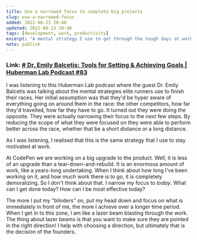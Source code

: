 ```yaml
---
title: Use a narrowed focus to complete big projects
slug: use-a-narrowed-focus
added: 2022-08-23 20:40
updated: 2022-08-23 20:40
tags: [development, work, productivity]
excerpt: "A mental strategy I use to get through the tough days at work 🏔"
note: publish
---
```


### Link: [# Dr. Emily Balcetis: Tools for Setting & Achieving Goals | Huberman Lab Podcast #83](https://youtu.be/7YGZZcXqKxE?t=700)

I was listening to this Huberman Lab podcast where the guest Dr. Emily Balcetis was talking about the mental strategies elite runners use to finish their races. Her initial assumption was that they'd be hyper aware of everything going on around them in the race: the other competitors, how far they'd travelled, how far they have to go. It turned out they were doing the opposite. They were actually narrowing their focus to the next few steps. By reducing the scope of what they were focused on they were able to perform better across the race, whether that be a short distance or a long distance.

As I was listening, I realised that this is the same strategy that I use to stay motivated at work. 

At CodePen we are working on a big upgrade to the product. Well, it is less of an upgrade than a tear-down-and-rebuild. It is an enormous amount of work, like a years-long undertaking. When I think about how long I've been working on it, and how much work there is to go, it is completely demoralizing. So I don't think about that. I narrow my focus to *today*. What can I get done today? How can I be most effective today? 

The more I put my "blinders" on, put my head down and focus on what is immediately in front of me, the more I achieve over a longer time period. When I get in to this zone, I am like a lazer beam blasting through the work. The thing about lazer beams is that you want to make sure they are pointed in the right direction! I help with choosing a direction, but ultimately that is the decision of the founders.